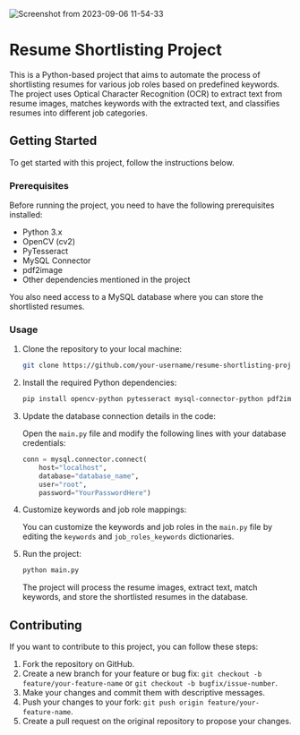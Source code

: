 
![Screenshot from 2023-09-06 11-54-33](https://github.com/tinugh/Resume_Shortlisting/assets/132256255/47b7dbd4-0efc-4f4f-9eb5-ff7a3ea90962)


# Resume Shortlisting Project

This is a Python-based project that aims to automate the process of shortlisting resumes for various job roles based on predefined keywords. The project uses Optical Character Recognition (OCR) to extract text from resume images, matches keywords with the extracted text, and classifies resumes into different job categories.


## Getting Started

To get started with this project, follow the instructions below.

### Prerequisites

Before running the project, you need to have the following prerequisites installed:

- Python 3.x
- OpenCV (cv2)
- PyTesseract
- MySQL Connector
- pdf2image
- Other dependencies mentioned in the project

You also need access to a MySQL database where you can store the shortlisted resumes.

### Usage

1. Clone the repository to your local machine:

   ```bash
   git clone https://github.com/your-username/resume-shortlisting-project.git
   ```

2. Install the required Python dependencies:

   ```bash
   pip install opencv-python pytesseract mysql-connector-python pdf2image
   ```

3. Update the database connection details in the code:

   Open the `main.py` file and modify the following lines with your database credentials:

   ```python
   conn = mysql.connector.connect(
       host="localhost",
       database="database_name",
       user="root",
       password="YourPasswordHere")
   ```

4. Customize keywords and job role mappings:

   You can customize the keywords and job roles in the `main.py` file by editing the `keywords` and `job_roles_keywords` dictionaries.

5. Run the project:

   ```bash
   python main.py
   ```

   The project will process the resume images, extract text, match keywords, and store the shortlisted resumes in the database.

## Contributing

If you want to contribute to this project, you can follow these steps:

1. Fork the repository on GitHub.
2. Create a new branch for your feature or bug fix: `git checkout -b feature/your-feature-name` or `git checkout -b bugfix/issue-number`.
3. Make your changes and commit them with descriptive messages.
4. Push your changes to your fork: `git push origin feature/your-feature-name`.
5. Create a pull request on the original repository to propose your changes.

